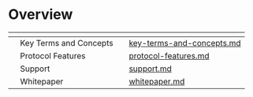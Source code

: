 # Overview



<table data-view="cards"><thead><tr><th></th><th></th><th></th><th data-hidden data-card-target data-type="content-ref"></th></tr></thead><tbody><tr><td></td><td>Key Terms and Concepts </td><td></td><td><a href="key-terms-and-concepts.md">key-terms-and-concepts.md</a></td></tr><tr><td></td><td>Protocol Features </td><td></td><td><a href="protocol-features.md">protocol-features.md</a></td></tr><tr><td></td><td>Support </td><td></td><td><a href="support.md">support.md</a></td></tr><tr><td></td><td>Whitepaper </td><td></td><td><a href="whitepaper.md">whitepaper.md</a></td></tr></tbody></table>
